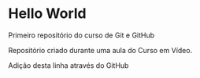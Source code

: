 # Hello World
 Primeiro repositório do curso de Git e GitHub

 Repositório criado durante uma aula do Curso em Vídeo.

 Adição desta linha através do GitHub
